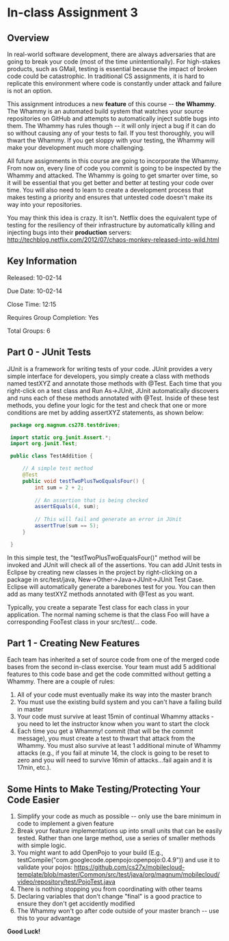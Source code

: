 # In-class Assignment 3

## Overview

In real-world software development, there are always adversaries that are going to 
break your code (most of the time unintentionally). For high-stakes products, such as
GMail, testing is essential because the impact of broken code could be catastrophic.
In traditional CS assignments, it is hard to replicate this environment where code is
constantly under attack and failure is not an option.

This assignment introduces a new __feature__ of this course -- __the Whammy__. The Whammy
is an automated build system that watches your source repositories on GitHub and attempts
to automatically inject subtle bugs into them. The Whammy has rules though -- it will only
inject a bug if it can do so without causing any of your tests to fail. If you test 
thoroughly, you will thwart the Whammy. If you get sloppy with your testing, the Whammy
will make your development much more challenging. 

All future assignments in this course are going to incorporate the Whammy. From now on,
every line of code you commit is going to be inspected by the Whammy and attacked. The
Whammy is going to get smarter over time, so it will be essential that you get better and
better at testing your code over time. You will also need to learn to create a development
process that makes testing a priority and ensures that untested code doesn't make its way
into your repositories.

You may think this idea is crazy. It isn't. Netflix does the equivalent type of testing
for the resiliency of their infrastructure by automatically killing and injecting bugs
into their __production__ servers: 
http://techblog.netflix.com/2012/07/chaos-monkey-released-into-wild.html
 
## Key Information

Released: 10-02-14

Due Date: 10-02-14

Close Time: 12:15

Requires Group Completion: Yes

Total Groups: 6

## Part 0 - JUnit Tests

JUnit is a framework for writing tests of your code. JUnit provides a very simple
interface for developers, you simply create a class with methods named testXYZ
and annotate those methods with @Test. Each time that you right-click on a test
class and Run As->JUnit, JUnit automatically discovers and runs each of these
methods annotated with @Test. Inside of these test methods, you define your logic
for the test and check that one or more conditions are met by adding assertXYZ
statements, as shown below:

   ```java   
	package org.magnum.cs278.testdriven;

	import static org.junit.Assert.*;
	import org.junit.Test;

	public class TestAddition {

        // A simple test method
		@Test
		public void testTwoPlusTwoEqualsFour() {
			int sum = 2 + 2;
			
			// An assertion that is being checked
			assertEquals(4, sum);
			
			// This will fail and generate an error in JUnit
			assertTrue(sum == 5);
		}

	} 
   ```
In this simple test, the "testTwoPlusTwoEqualsFour()" method will be invoked and JUnit
will check all of the assertions. You can add JUnit tests in Eclipse by creating
new classes in the project by right-clicking on a package in src/test/java, 
New->Other->Java->JUnit->JUnit Test Case. Eclipse will automatically generate a barebones
test for you. You can then add as many testXYZ methods annotated with @Test as you want.

Typically, you create a separate Test class for each class in your application. The
normal naming scheme is that the class Foo will have a corresponding FooTest class in your
src/test/... code. 

## Part 1 - Creating New Features

Each team has inherited a set of source code from one of the merged code bases from the
second in-class exercise. Your team must add 5 additional features to this code base and
get the code committed without getting a Whammy. There are a couple of rules:

1. All of your code must eventually make its way into the master branch
2. You must use the existing build system and you can't have a failing build in master
3. Your code must survive at least 15min of continual Whammy attacks - you need to let
   the instructor know when you want to start the clock
4. Each time you get a Whammy! commit (that will be the commit message), you must create a
   test to thwart that attack from the Whammy. You must also survive at least 1 additional
   minute of Whammy attacks (e.g., if you fail at minute 14, the clock is going to be reset
   to zero and you will need to survive 16min of attacks...fail again and it is 17min,
   etc.).

## Some Hints to Make Testing/Protecting Your Code Easier

1. Simplify your code as much as possible -- only use the bare minimum in code to implement
   a given feature
2. Break your feature implementations up into small units that can be easily tested. Rather
   than one large method, use a series of smaller methods with simple logic. 
3. You might want to add OpenPojo to your build (E.g., testCompile("com.googlecode.openpojo:openpojo:0.4.9"))
   and use it to validate your pojos:
   https://github.com/cs27x/mobilecloud-template/blob/master/Common/src/test/java/org/magnum/mobilecloud/video/repository/test/PojoTest.java
4. There is nothing stopping you from coordinating with other teams
5. Declaring variables that don't change "final" is a good practice to ensure they don't get 
   accidently modified
6. The Whammy won't go after code outside of your master branch -- use this to your advantage
   
__Good Luck!__
